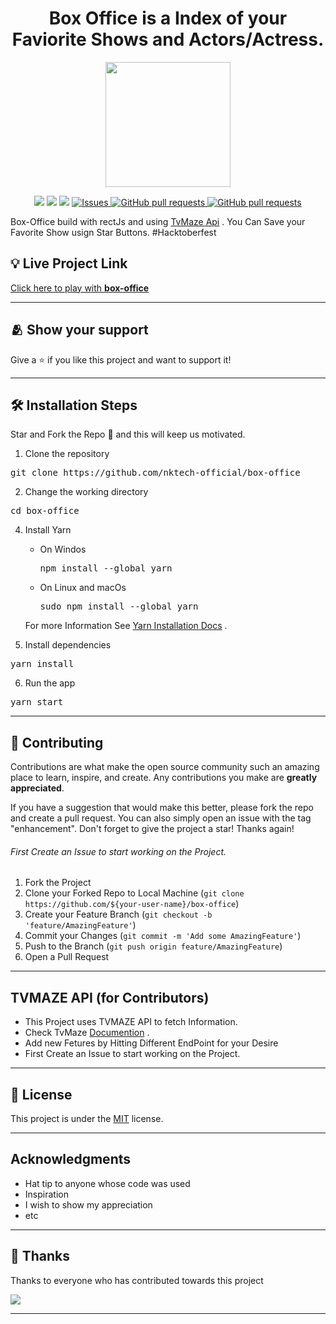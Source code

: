 <div align="center">
   <h1> Box Office is a Index of your Faviorite Shows and Actors/Actress.  </h1>

   <img src="https://media.giphy.com/media/j4A1puoG0sUxOB5rB5/giphy.gif" width=200 />
  <p>

   <a href="https://github.com/nktech-official/box-office/graphs/Stars" alt="Stars">
        <img src="https://img.shields.io/github/stars/nktech-official/box-office" /></a>
        
   <a href="https://github.com/nktech-official/box-office/graphs/issues" alt="Contributors">
        <img src="https://img.shields.io/github/issues/nktech-official/box-office" /></a>
   <a href="https://github.com/nktech-official/box-office/graphs/contributors" alt="Contributors">
        <img src="https://img.shields.io/github/contributors/nktech-official/box-office" /></a>

   <a href="https://github.com/nktech-official/box-office/forks">
      <img alt="Issues" src="https://img.shields.io/github/forks/nktech-official/box-office" />
    </a> 
    <a href="https://github.com/nktech-official/box-office/license">
      <img alt="GitHub pull requests" src="https://img.shields.io/github/license/nktech-official/box-office" />
    </a>
    <a href="https://github.com/nktech-official/box-office">
      <img alt="GitHub pull requests" src="https://img.shields.io/badge/version-0.1.0-blue?color=0088ff" />
    </a>

   </p>
</div>


Box-Office build with rectJs and using [TvMaze Api](https://www.tvmaze.com/api) . You Can Save your Favorite Show usign Star Buttons. 
#Hacktoberfest




## :bulb: Live Project Link
[Click here to play with **box-office**](https://nktech-official.github.io/box-office/)

---


## :people_hugging: Show your support

Give a ⭐️ if you like this project and want to support it!

---


## 🛠️ Installation Steps

Star and Fork the Repo 🌟 and this will keep us motivated.

1. Clone the repository

<pre>
git clone https://github.com/nktech-official/box-office
</pre>

2. Change the working directory

<pre>
cd box-office
</pre>

4. Install Yarn
    - On Windos
        <pre>npm install --global yarn</pre>
    - On Linux and macOs
       <pre>sudo npm install --global yarn</pre>

    For  more Information See [Yarn Installation Docs](https://classic.yarnpkg.com/lang/en/docs/install/#debian-stable) .

5. Install dependencies

<pre>
yarn install
</pre>

6. Run the app

<pre>
yarn start
</pre>


---

## 🤝 Contributing

Contributions are what make the open source community such an amazing place to learn, inspire, and create. Any contributions you make are **greatly appreciated**.

If you have a suggestion that would make this better, please fork the repo and create a pull request. You can also simply open an issue with the tag "enhancement".
Don't forget to give the project a star! Thanks again!
###### First Create an Issue to start working on the Project.

1. Fork the Project
2. Clone your Forked Repo to Local Machine (`git clone https://github.com/${your-user-name}/box-office`)
3. Create your Feature Branch (`git checkout -b 'feature/AmazingFeature'`)
4. Commit your Changes (`git commit -m 'Add some AmazingFeature'`)
5. Push to the Branch (`git push origin feature/AmazingFeature`)
6. Open a Pull Request

---

## TVMAZE API (for Contributors)
 - This Project uses TVMAZE API to fetch Information.
 - Check TvMaze [Documention](https://www.tvmaze.com/api) .
 - Add new Fetures by Hitting Different EndPoint for your Desire
 - First Create an Issue to start working on the Project.
  




---


## 📝 License

This project is under the [MIT](./LICENSE) license.

---

## Acknowledgments

- Hat tip to anyone whose code was used
- Inspiration
- I wish to show my appreciation
- etc
---
## :pray: Thanks

Thanks to everyone who has contributed towards this project

<div>
    <a href="https://github.com/nktech-official/box-office/graphs/contributors">
    <img src="https://contrib.rocks/image?repo=nktech-official/box-office" />
    </a>
</div>

---




